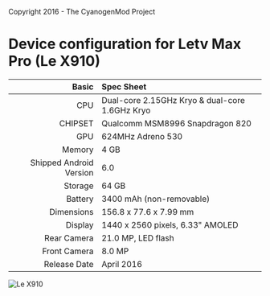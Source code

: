 Copyright 2016 - The CyanogenMod Project

Device configuration for Letv Max Pro (Le X910)
=====================================

Basic   | Spec Sheet
-------:|:-------------------------
CPU     | Dual-core 2.15GHz Kryo & dual-core 1.6GHz Kryo
CHIPSET | Qualcomm MSM8996 Snapdragon 820
GPU     | 624MHz Adreno 530
Memory  | 4 GB
Shipped Android Version | 6.0
Storage | 64 GB
Battery | 3400 mAh (non-removable)
Dimensions | 156.8 x 77.6 x 7.99 mm
Display | 1440 x 2560 pixels, 6.33" AMOLED
Rear Camera  | 21.0 MP, LED flash
Front Camera | 8.0 MP
Release Date | April 2016

![Le X910](https://d2giyh01gjb6fi.cloudfront.net/phone_front/0001/29/thumb_28682_phone_front_big.jpeg "Le Xx910")
